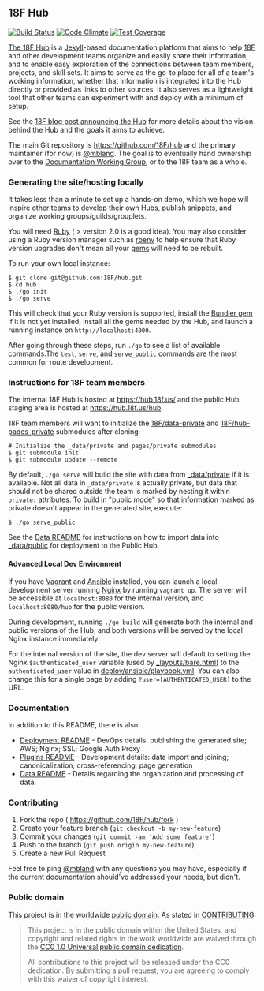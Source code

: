 ## 18F Hub

[![Build Status](https://travis-ci.org/18F/hub.svg?branch=master)](https://travis-ci.org/18F/hub)
[![Code Climate](https://codeclimate.com/github/18F/hub/badges/gpa.svg)](https://codeclimate.com/github/18F/hub)
[![Test Coverage](https://codeclimate.com/github/18F/hub/badges/coverage.svg)](https://codeclimate.com/github/18F/hub)

[The 18F Hub](https://18f.gsa.gov/hub) is a [Jekyll](http://jekyllrb.com/)-based documentation platform that aims to help [18F](https://github.com/18F) and other development teams organize and easily share their information, and to enable easy exploration of the connections between team members, projects, and skill sets. It aims to serve as the go-to place for all of a team's working information, whether that information is integrated into the Hub directly or provided as links to other sources. It also serves as a lightweight tool that other teams can experiment with and deploy with a minimum of setup.

See the [18F blog post announcing the Hub](https://18f.gsa.gov/2014/12/23/hub/) for more details about the vision behind the Hub and the goals it aims to achieve.

The main Git repository is https://github.com/18F/hub and the primary maintainer (for now) is [@mbland](https://github.com/mbland). The goal is to eventually hand ownership over to the [Documentation Working Group](https://18f.gsa.gov/hub/wg/documentation), or to the 18F team as a whole.

### Generating the site/hosting locally

It takes less than a minute to set up a hands-on demo, which we hope will inspire other teams to develop their own Hubs, publish [snippets](https://18f.gsa.gov/2014/12/17/snippets/), and organize working groups/guilds/grouplets.

You will need [Ruby](https://www.ruby-lang.org) ( > version 2.0 is a good idea). You may also consider using a Ruby version manager such as [rbenv](https://github.com/sstephenson/rbenv) to help ensure that Ruby version upgrades don't mean all your [gems](https://rubygems.org/) will need to be rebuilt.

To run your own local instance:

```
$ git clone git@github.com:18F/hub.git
$ cd hub
$ ./go init
$ ./go serve
```

This will check that your Ruby version is supported, install the [Bundler gem](http://bundler.io/) if it is not yet installed, install all the gems needed by the Hub, and launch a running instance on `http://localhost:4000`.

After going through these steps, run `./go` to see a list of available commands.The `test`, `serve`, and `serve_public` commands are the most common for route development.

### Instructions for 18F team members

The internal 18F Hub is hosted at https://hub.18f.us/ and the public Hub staging area is hosted at https://hub.18f.us/hub.

18F team members will want to initialize the [18F/data-private](https://github.com/18F/data-private) and [18F/hub-pages-private](https://github.com/18F/hub-pages-private) submodules after cloning:

```
# Initialize the _data/private and pages/private submodules
$ git submodule init
$ git submodule update --remote
```

By default, `./go serve` will build the site with data from [_data/private](_data/private) if it is available. Not all data in `_data/private` is actually private, but data that should not be shared outside the team is marked by nesting it within `private:` attributes. To build in "public mode" so that information marked as private doesn't appear in the generated site, execute:

```
$ ./go serve_public
```

See the [Data README](_data/README.md) for instructions on how to import data into [_data/public](_data/public) for deployment to the Public Hub.

#### Advanced Local Dev Environment

If you have [Vagrant](https://www.vagrantup.com/) and [Ansible](http://www.ansible.com/home) installed, you can launch a local development server running [Nginx](http://nginx.org/) by running `vagrant up`. The server will be accessible at `localhost:8080` for the internal version, and `localhost:8080/hub` for the public version.

During development, running `./go build` will generate both the internal and public versions of the Hub, and both versions will be served by the local Nginx instance immediately.

For the internal version of the site, the dev server will default to setting the Nginx `$authenticated_user` variable (used by [_layouts/bare.html](_layouts/bare.html)) to the `authenticated_user` value in [deploy/ansible/playbook.yml](deploy/ansible/playbook.yml). You can also change this for a single page by adding `?user=[AUTHENTICATED_USER]` to the URL.

### Documentation

In addition to this README, there is also:
* [Deployment README](deploy/README.md) - DevOps details: publishing the generated site; AWS; Nginx; SSL; Google Auth Proxy
* [Plugins README](_plugins/README.md) - Development details: data import and joining; canonicalization; cross-referencing; page generation
* [Data README](_data/README.md) - Details regarding the organization and processing of data.

### Contributing

1. Fork the repo ( https://github.com/18F/hub/fork )
2. Create your feature branch (`git checkout -b my-new-feature`)
3. Commit your changes (`git commit -am 'Add some feature'`)
4. Push to the branch (`git push origin my-new-feature`)
5. Create a new Pull Request

Feel free to ping [@mbland](https://github.com/mbland) with any questions you may have, especially if the current documentation should've addressed your needs, but didn't.

### Public domain

This project is in the worldwide [public domain](LICENSE.md). As stated in [CONTRIBUTING](CONTRIBUTING.md):

> This project is in the public domain within the United States, and copyright and related rights in the work worldwide are waived through the [CC0 1.0 Universal public domain dedication](https://creativecommons.org/publicdomain/zero/1.0/).
>
> All contributions to this project will be released under the CC0 dedication. By submitting a pull request, you are agreeing to comply with this waiver of copyright interest.
